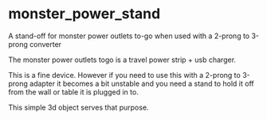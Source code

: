 monster_power_stand
===================

A stand-off for monster power outlets to-go when used with a 2-prong to 3-prong converter

The monster power outlets togo is a travel power strip + usb charger.

This is a fine device. However if you need to use this with a 2-prong to 3-prong adapter it becomes a bit unstable and you need a stand to hold it off from the wall or table it is plugged in to.

This simple 3d object serves that purpose.
